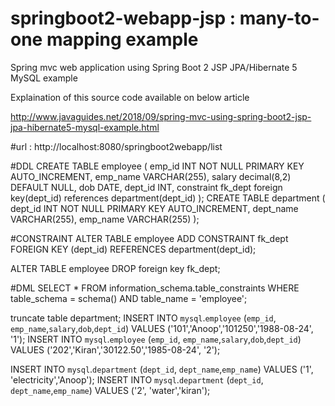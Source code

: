 # springboot2-webapp-jsp : many-to-one mapping example
Spring mvc web application using Spring Boot 2 JSP JPA/Hibernate 5 MySQL example

Explaination of this source code available on below article 

http://www.javaguides.net/2018/09/spring-mvc-using-spring-boot2-jsp-jpa-hibernate5-mysql-example.html

#url : 
http://localhost:8080/springboot2webapp/list

#DDL
CREATE TABLE employee
(
    emp_id INT NOT NULL PRIMARY KEY AUTO_INCREMENT,
    emp_name VARCHAR(255),
    salary decimal(8,2) DEFAULT NULL,
    dob DATE,
    dept_id INT,
    constraint fk_dept foreign key(dept_id) references department(dept_id)
   );
CREATE TABLE department
(
    dept_id INT NOT NULL PRIMARY KEY AUTO_INCREMENT,
    dept_name VARCHAR(255),
    emp_name VARCHAR(255)
);

#CONSTRAINT
ALTER TABLE employee
     ADD CONSTRAINT fk_dept
     FOREIGN KEY (dept_id)
     REFERENCES department(dept_id);
     
ALTER TABLE employee
DROP foreign key fk_dept;

#DML
SELECT * 
FROM   information_schema.table_constraints
WHERE  table_schema = schema()
AND    table_name = 'employee';

truncate table department;
INSERT INTO `mysql`.`employee` (`emp_id`, `emp_name`,`salary`,`dob`,`dept_id`) VALUES ('101','Anoop','101250','1988-08-24', '1');
INSERT INTO `mysql`.`employee` (`emp_id`, `emp_name`,`salary`,`dob`,`dept_id`) VALUES ('202','Kiran','30122.50','1985-08-24', '2');

INSERT INTO `mysql`.`department` (`dept_id`, `dept_name`,`emp_name`) VALUES ('1', 'electricity','Anoop');
INSERT INTO `mysql`.`department` (`dept_id`, `dept_name`,`emp_name`) VALUES ('2', 'water','kiran');

